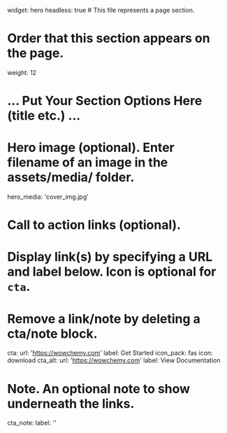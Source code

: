 widget: hero
headless: true  # This file represents a page section.
# Order that this section appears on the page.
weight: 12

# ... Put Your Section Options Here (title etc.) ...

# Hero image (optional). Enter filename of an image in the assets/media/ folder.
hero_media: 'cover_img.jpg'

# Call to action links (optional).
#   Display link(s) by specifying a URL and label below. Icon is optional for `cta`.
#   Remove a link/note by deleting a cta/note block.
cta:
  url: 'https://wowchemy.com'
  label: Get Started
  icon_pack: fas
  icon: download
cta_alt:
  url: 'https://wowchemy.com'
  label: View Documentation

# Note. An optional note to show underneath the links.
cta_note:
  label: ''